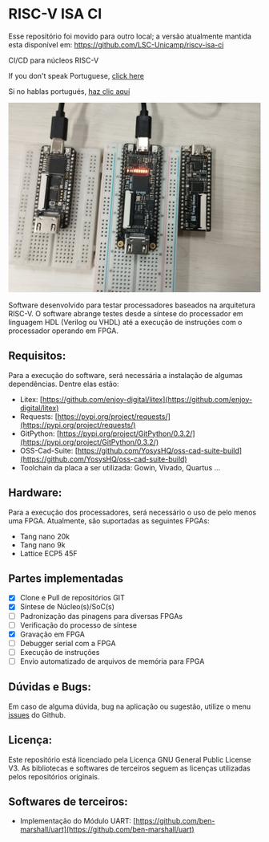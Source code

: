 # RISC-V ISA CI

Esse repositório foi movido para outro local; a versão atualmente mantida esta disponível em: https://github.com/LSC-Unicamp/riscv-isa-ci

CI/CD para núcleos RISC-V

If you don't speak Portuguese, [click here](README_en.md)

Si no hablas portugués, [haz clic aquí](README_es.md)

![FPGAs usadas para teste](docs/imgs/fpgas.jpeg)

Software desenvolvido para testar processadores baseados na arquitetura RISC-V. O software abrange testes desde a síntese do processador em linguagem HDL (Verilog ou VHDL) até a execução de instruções com o processador operando em FPGA.

## Requisitos:

Para a execução do software, será necessária a instalação de algumas dependências. Dentre elas estão:

- Litex: [https://github.com/enjoy-digital/litex](https://github.com/enjoy-digital/litex)
- Requests: [https://pypi.org/project/requests/](https://pypi.org/project/requests/)
- GitPython: [https://pypi.org/project/GitPython/0.3.2/](https://pypi.org/project/GitPython/0.3.2/)
- OSS-Cad-Suite: [https://github.com/YosysHQ/oss-cad-suite-build](https://github.com/YosysHQ/oss-cad-suite-build)
- Toolchain da placa a ser utilizada: Gowin, Vivado, Quartus ...

## Hardware:

Para a execução dos processadores, será necessário o uso de pelo menos uma FPGA. Atualmente, são suportadas as seguintes FPGAs:

- Tang nano 20k
- Tang nano 9k
- Lattice ECP5 45F

## Partes implementadas

- [x] Clone e Pull de repositórios GIT
- [x] Síntese de Núcleo(s)/SoC(s)
- [ ] Padronização das pinagens para diversas FPGAs
- [ ] Verificação do processo de síntese
- [x] Gravação em FPGA
- [ ] Debugger serial com a FPGA
- [ ] Execução de instruções
- [ ] Envio automatizado de arquivos de memória para FPGA

## Dúvidas e Bugs:

Em caso de alguma dúvida, bug na aplicação ou sugestão, utilize o menu [issues](https://github.com/JN513/riscv-isa-ci/issues) do Github.

## Licença:

Este repositório está licenciado pela Licença GNU General Public License V3. As bibliotecas e softwares de terceiros seguem as licenças utilizadas pelos repositórios originais.

## Softwares de terceiros:

- Implementação do Módulo UART: [https://github.com/ben-marshall/uart](https://github.com/ben-marshall/uart)
